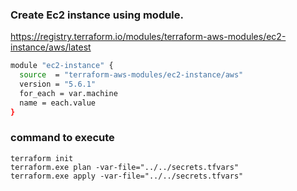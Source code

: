 ### Create Ec2 instance using module.

https://registry.terraform.io/modules/terraform-aws-modules/ec2-instance/aws/latest

```sh
module "ec2-instance" {
  source  = "terraform-aws-modules/ec2-instance/aws"
  version = "5.6.1"
  for_each = var.machine
  name = each.value
}
```
### command to execute 
```
terraform init 
terraform.exe plan -var-file="../../secrets.tfvars"
terraform.exe apply -var-file="../../secrets.tfvars"

```

